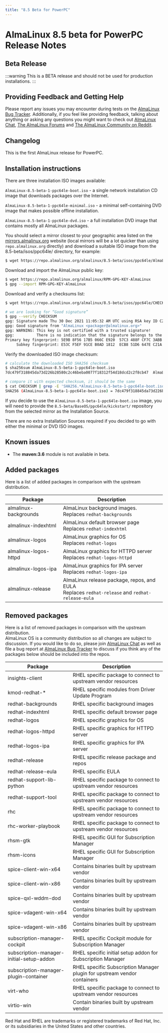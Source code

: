 ```yaml
---
title: "8.5 Beta for PowerPC"
---
```


# AlmaLinux 8.5 beta for PowerPC Release Notes

## Beta Release

:::warning
This is a BETA release and should not be used for production installations.
:::

## Providing Feedback and Getting Help

Please report any issues you may encounter during tests on the [AlmaLinux Bug Tracker](https://bugs.almalinux.org/). Additionally, if you feel like providing feedback, talking about anything or asking any questions you might want to check out [AlmaLinux Chat](https://chat.almalinux.org/almalinux/), [The AlmaLinux Forums](https://forums.almalinux.org/) and [The AlmaLinux Community on Reddit](https://reddit.com/r/almalinux).

## Changelog

This is the first AlmaLinux release for PowerPC.

## Installation instructions

There are three installation ISO images available:

`AlmaLinux-8.5-beta-1-ppc64le-boot.iso` - a single network installation CD image that downloads packages over the Internet.

`AlmaLinux-8.5-beta-1-ppc64le-minimal.iso` - a minimal self-containing DVD image that makes possible offline installation.

`AlmaLinux-8.5-beta-1-ppc64le-dvd.iso` - a full installation DVD image that contains mostly all AlmaLinux packages.

You should select a mirror closest to your geographic area listed on the [mirrors.almalinux.org](https://mirrors.almalinux.org) website (local mirrors will be a lot quicker than using `repo.almalinux.org` directly) and download a suitable ISO image from the 8.5-beta/isos/ppc64le/ directory, for example:

```bash
$ wget https://repo.almalinux.org/almalinux/8.5-beta/isos/ppc64le/AlmaLinux-8.5-beta-1-ppc64le-boot.iso
```

Download and import the AlmaLinux public key:

```bash
$ wget https://repo.almalinux.org/almalinux/RPM-GPG-KEY-AlmaLinux
$ gpg --import RPM-GPG-KEY-AlmaLinux
```

Download and verify a checksums list:

```bash
$ wget https://repo.almalinux.org/almalinux/8.5-beta/isos/ppc64le/CHECKSUM

# we are looking for “Good signature”
$ gpg --verify CHECKSUM
gpg: Signature made Thu 30 Dec 2021 11:05:32 AM UTC using RSA key ID C21AD6EA
gpg: Good signature from "AlmaLinux <packager@almalinux.org>"
gpg: WARNING: This key is not certified with a trusted signature!
gpg:          There is no indication that the signature belongs to the owner.
Primary key fingerprint: 5E9B 8F56 17B5 066C E920  57C3 488F CF7C 3ABB 34F8
     Subkey fingerprint: E53C F5EF 91CE B0AD 1812  ECB8 51D6 647E C21A D6EA
```

Verify the downloaded ISO image checksum:

```bash
# calculate the downloaded ISO SHA256 checksum
$ sha256sum AlmaLinux-8.5-beta-1-ppc64le-boot.iso
7dc479f318845da73d226b28580c2c46beba0077f18312f54d18dcd2c2f8cb47  AlmaLinux-8.5-beta-1-ppc64le-boot.iso

# compare it with expected checksum, it should be the same
$ cat CHECKSUM | grep -E 'SHA256.*AlmaLinux-8.5-beta-1-ppc64le-boot.iso'
SHA256 (AlmaLinux-8.5-beta-1-ppc64le-boot.iso) = 7dc479f318845da73d226b28580c2c46beba0077f18312f54d18dcd2c2f8cb47
```

If you decide to use the `AlmaLinux-8.5-beta-1-ppc64le-boot.iso` image, you will
need to provide the `8.5-beta/BaseOS/ppc64le/kickstart/` repository from the
selected mirror as the Installation Source.

There are no extra Installation Sources required if you decided to go with
either the minimal or DVD ISO images.

## Known issues

- The **maven:3.6** module is not available in beta.

## Added packages

Here is a list of added packages in comparison with the upstream distribution.

| Package               | Description                                                                                        |
| --------------------- | -------------------------------------------------------------------------------------------------- |
| almalinux-backgrounds | AlmaLinux background images.<br/>Replaces `redhat-backgrounds`                                     |
| almalinux-indexhtml   | AlmaLinux default browser page<br/>Replaces `redhat-indexhtml`                                     |
| almalinux-logos       | AlmaLinux graphics for OS<br/>Replaces `redhat-logos`                                              |
| almalinux-logos-httpd | AlmaLinux graphics for HTTPD server<br/>Replaces `redhat-logos-httpd`                              |
| almalinux-logos-ipa   | AlmaLinux graphics for IPA server<br/>Replaces `redhat-logos-ipa`                                  |
| almalinux-release     | AlmaLinux release package, repos, and EULA<br/>Replaces `redhat-release` and `redhat-release-eula` |

## Removed packages

Here is a list of removed packages in comparison with the upstream distribution.  
AlmaLinux OS is a community distribution so all changes are subject to discussion. If you would like to do so, please join [AlmaLinux Chat](https://chat.almalinux.org/almalinux/channels/engineeringpackaging) as well as file a bug report at [AlmaLinux Bug Tracker](https://bugs.almalinux.org) to discuss if you think any of the packages below should be included into the repos.

| Package                                  | Description                                                              |
| ---------------------------------------- | ------------------------------------------------------------------------ |
| insights-client                          | RHEL specific package to connect to upstream vendor resources            |
| kmod-redhat-\*                           | RHEL specific modules from Driver Update Program                         |
| redhat-backgrounds                       | RHEL specific background images                                          |
| redhat-indexhtml                         | RHEL specific default browser page                                       |
| redhat-logos                             | RHEL specific graphics for OS                                            |
| redhat-logos-httpd                       | RHEL specific graphics for HTTPD server                                  |
| redhat-logos-ipa                         | RHEL specific graphics for IPA server                                    |
| redhat-release                           | RHEL specific release package and repos                                  |
| redhat-release-eula                      | RHEL specific EULA                                                       |
| redhat-support-lib-python                | RHEL specific package to connect to upstream vendor resources            |
| redhat-support-tool                      | RHEL specific package to connect to upstream vendor resources            |
| rhc                                      | RHEL specific package to connect to upstream vendor resources            |
| rhc-worker-playbook                      | RHEL specific package to connect to upstream vendor resources            |
| rhsm-gtk                                 | RHEL specific GUI for Subscription Manager                               |
| rhsm-icons                               | RHEL specific GUI for Subscription Manager                               |
| spice-client-win-x64                     | Contains binaries built by upstream vendor                               |
| spice-client-win-x86                     | Contains binaries built by upstream vendor                               |
| spice-qxl-wddm-dod                       | Contains binaries built by upstream vendor                               |
| spice-vdagent-win-x64                    | Contains binaries built by upstream vendor                               |
| spice-vdagent-win-x86                    | Contains binaries built by upstream vendor                               |
| subscription-manager-cockpit             | RHEL specific Cockpit module for Subscription Manager                    |
| subscription-manager-initial-setup-addon | RHEL specific initial setup addon for Subscription Manager               |
| subscription-manager-plugin-container    | RHEL specific Subscription Manager plugin for upstream vendor containers |
| virt-who                                 | RHEL specific package to connect to upstream vendor resources            |
| virtio-win                               | Contain binaries built by upstream vendor                                |

Red Hat and RHEL are trademarks or registered trademarks of Red Hat, Inc. or its subsidiaries in the United States and other countries.
